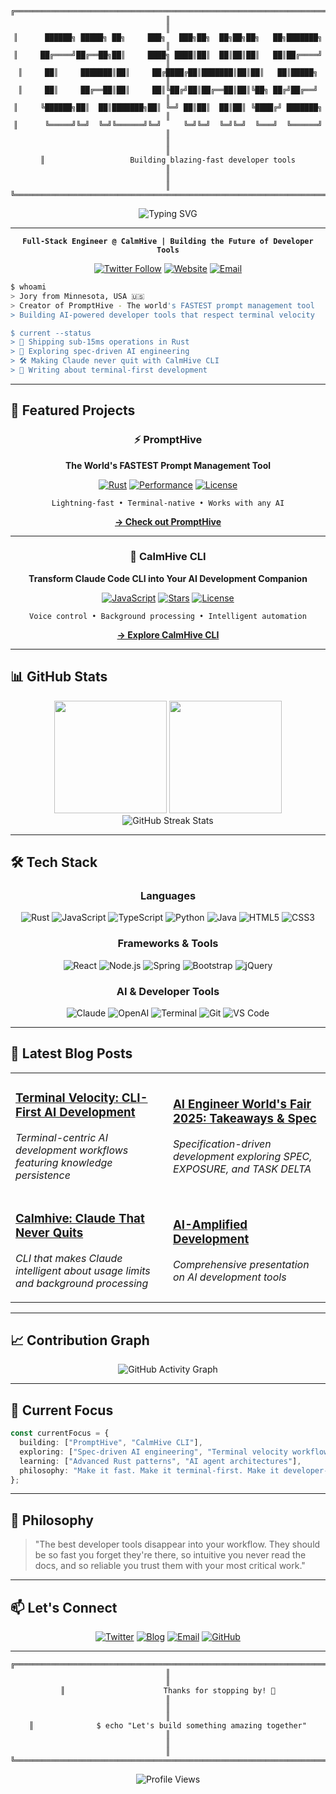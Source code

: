<div align="center">

```
╔═══════════════════════════════════════════════════════════════════════════╗
║                                                                           ║
║      ██████╗ █████╗ ██╗     ███╗   ███╗██╗  ██╗██╗██╗   ██╗███████╗       ║
║     ██╔════╝██╔══██╗██║     ████╗ ████║██║  ██║██║██║   ██║██╔════╝       ║
║     ██║     ███████║██║     ██╔████╔██║███████║██║██║   ██║█████╗         ║
║     ██║     ██╔══██║██║     ██║╚██╔╝██║██╔══██║██║╚██╗ ██╔╝██╔══╝         ║
║     ╚██████╗██║  ██║███████╗██║ ╚═╝ ██║██║  ██║██║ ╚████╔╝ ███████╗       ║
║      ╚═════╝╚═╝  ╚═╝╚══════╝╚═╝     ╚═╝╚═╝  ╚═╝╚═╝  ╚═══╝  ╚══════╝       ║
║                                                                           ║
║                   Building blazing-fast developer tools                   ║
║                                                                           ║
╚═══════════════════════════════════════════════════════════════════════════╝
```

<img src="https://readme-typing-svg.demolab.com?font=Fira+Code&weight=600&size=22&pause=1000&color=00FF41&center=true&vCenter=true&width=600&lines=Terminal-First+Development;Sub-15ms+Response+Times;AI-Powered+Developer+Tools;Open+Source+Enthusiast" alt="Typing SVG" />

</div>

---

<div align="center">

**`Full-Stack Engineer @ CalmHive | Building the Future of Developer Tools`**

[![Twitter Follow](https://img.shields.io/twitter/follow/calmhive?style=for-the-badge&logo=x&logoColor=white&color=000000)](https://twitter.com/calmhive)
[![Website](https://img.shields.io/badge/Website-jorypestorious.com-00FF41?style=for-the-badge&logo=safari&logoColor=white)](http://jorypestorious.com/)
[![Email](https://img.shields.io/badge/Email-jory%40pestorious.com-EA4335?style=for-the-badge&logo=gmail&logoColor=white)](mailto:jory@pestorious.com)

</div>

```bash
$ whoami
> Jory from Minnesota, USA 🇺🇸
> Creator of PromptHive - The world's FASTEST prompt management tool
> Building AI-powered developer tools that respect terminal velocity

$ current --status
> 🚀 Shipping sub-15ms operations in Rust
> 🧠 Exploring spec-driven AI engineering
> 🛠️ Making Claude never quit with CalmHive CLI
> 📝 Writing about terminal-first development
```

---

## 🚀 Featured Projects

<div align="center">

### ⚡ PromptHive
**The World's FASTEST Prompt Management Tool**

[![Rust](https://img.shields.io/badge/Rust-000000?style=flat-square&logo=rust&logoColor=white)](https://github.com/joryeugene/prompthive)
[![Performance](https://img.shields.io/badge/Response_Time-<15ms-00FF41?style=flat-square)](https://github.com/joryeugene/prompthive)
[![License](https://img.shields.io/badge/License-MIT-blue?style=flat-square)](https://github.com/joryeugene/prompthive/blob/main/LICENSE)

```
Lightning-fast • Terminal-native • Works with any AI
```

[**→ Check out PromptHive**](https://github.com/joryeugene/prompthive)

---

### 🐝 CalmHive CLI
**Transform Claude Code CLI into Your AI Development Companion**

[![JavaScript](https://img.shields.io/badge/JavaScript-F7DF1E?style=flat-square&logo=javascript&logoColor=black)](https://github.com/joryeugene/calmhive-cli)
[![Stars](https://img.shields.io/github/stars/joryeugene/calmhive-cli?style=flat-square&color=yellow)](https://github.com/joryeugene/calmhive-cli/stargazers)
[![License](https://img.shields.io/badge/License-MIT-blue?style=flat-square)](https://github.com/joryeugene/calmhive-cli/blob/main/LICENSE)

```
Voice control • Background processing • Intelligent automation
```

[**→ Explore CalmHive CLI**](https://github.com/joryeugene/calmhive-cli)

</div>

---

## 📊 GitHub Stats

<div align="center">
  <img height="180em" src="https://github-readme-stats.vercel.app/api?username=joryeugene&show_icons=true&theme=dark&include_all_commits=true&count_private=true&bg_color=0d1117&title_color=00FF41&text_color=ffffff&icon_color=00FF41&border_color=30363d"/>
  <img height="180em" src="https://github-readme-stats.vercel.app/api/top-langs/?username=joryeugene&layout=compact&langs_count=8&theme=dark&bg_color=0d1117&title_color=00FF41&text_color=ffffff&border_color=30363d"/>
</div>

<div align="center">
  <img src="https://github-readme-streak-stats.herokuapp.com/?user=joryeugene&theme=dark&background=0d1117&ring=00FF41&fire=00FF41&currStreakLabel=00FF41&border=30363d" alt="GitHub Streak Stats" />
</div>

---

## 🛠️ Tech Stack

<div align="center">

### Languages
![Rust](https://img.shields.io/badge/Rust-000000?style=for-the-badge&logo=rust&logoColor=white)
![JavaScript](https://img.shields.io/badge/JavaScript-F7DF1E?style=for-the-badge&logo=javascript&logoColor=black)
![TypeScript](https://img.shields.io/badge/TypeScript-007ACC?style=for-the-badge&logo=typescript&logoColor=white)
![Python](https://img.shields.io/badge/Python-3776AB?style=for-the-badge&logo=python&logoColor=white)
![Java](https://img.shields.io/badge/Java-ED8B00?style=for-the-badge&logo=openjdk&logoColor=white)
![HTML5](https://img.shields.io/badge/HTML5-E34F26?style=for-the-badge&logo=html5&logoColor=white)
![CSS3](https://img.shields.io/badge/CSS3-1572B6?style=for-the-badge&logo=css3&logoColor=white)

### Frameworks & Tools
![React](https://img.shields.io/badge/React-20232A?style=for-the-badge&logo=react&logoColor=61DAFB)
![Node.js](https://img.shields.io/badge/Node.js-43853D?style=for-the-badge&logo=node.js&logoColor=white)
![Spring](https://img.shields.io/badge/Spring-6DB33F?style=for-the-badge&logo=spring&logoColor=white)
![Bootstrap](https://img.shields.io/badge/Bootstrap-563D7C?style=for-the-badge&logo=bootstrap&logoColor=white)
![jQuery](https://img.shields.io/badge/jQuery-0769AD?style=for-the-badge&logo=jquery&logoColor=white)

### AI & Developer Tools
![Claude](https://img.shields.io/badge/Claude-000000?style=for-the-badge&logo=anthropic&logoColor=white)
![OpenAI](https://img.shields.io/badge/OpenAI-412991?style=for-the-badge&logo=openai&logoColor=white)
![Terminal](https://img.shields.io/badge/Terminal-4D4D4D?style=for-the-badge&logo=windows-terminal&logoColor=white)
![Git](https://img.shields.io/badge/Git-F05032?style=for-the-badge&logo=git&logoColor=white)
![VS Code](https://img.shields.io/badge/VS_Code-007ACC?style=for-the-badge&logo=visual-studio-code&logoColor=white)

</div>

---

## 📝 Latest Blog Posts

<table align="center">
<tr>
<td>

### [Terminal Velocity: CLI-First AI Development](http://jorypestorious.com/blog/terminal-velocity/index.html)
*Terminal-centric AI development workflows featuring knowledge persistence*

</td>
<td>

### [AI Engineer World's Fair 2025: Takeaways & Spec](http://jorypestorious.com/blog/ai-engineer-spec/index.html)
*Specification-driven development exploring SPEC, EXPOSURE, and TASK DELTA*

</td>
</tr>
<tr>
<td>

### [Calmhive: Claude That Never Quits](http://jorypestorious.com/blog/calmhive/index.html)
*CLI that makes Claude intelligent about usage limits and background processing*

</td>
<td>

### [AI-Amplified Development](http://jorypestorious.com/ai-dev-tooling-presentation/)
*Comprehensive presentation on AI development tools*

</td>
</tr>
</table>

---

## 📈 Contribution Graph

<div align="center">
  <img src="https://github-readme-activity-graph.vercel.app/graph?username=joryeugene&theme=react-dark&bg_color=0d1117&color=00FF41&line=00FF41&point=ffffff&area=true&hide_border=true" alt="GitHub Activity Graph" />
</div>

---

## 🎯 Current Focus

```typescript
const currentFocus = {
  building: ["PromptHive", "CalmHive CLI"],
  exploring: ["Spec-driven AI engineering", "Terminal velocity workflows"],
  learning: ["Advanced Rust patterns", "AI agent architectures"],
  philosophy: "Make it fast. Make it terminal-first. Make it developer-friendly."
};
```

---

## 💭 Philosophy

> "The best developer tools disappear into your workflow. They should be so fast you forget they're there, so intuitive you never read the docs, and so reliable you trust them with your most critical work."

---

## 📫 Let's Connect

<div align="center">

[![Twitter](https://img.shields.io/badge/Twitter-@calmhive-000000?style=for-the-badge&logo=x&logoColor=white)](https://twitter.com/calmhive)
[![Blog](https://img.shields.io/badge/Blog-jorypestorious.com-00FF41?style=for-the-badge&logo=hashnode&logoColor=white)](http://jorypestorious.com/)
[![Email](https://img.shields.io/badge/Email-jory@pestorious.com-EA4335?style=for-the-badge&logo=gmail&logoColor=white)](mailto:jory@pestorious.com)
[![GitHub](https://img.shields.io/badge/GitHub-joryeugene-181717?style=for-the-badge&logo=github&logoColor=white)](https://github.com/joryeugene)

</div>

---

<div align="center">

```
╔═══════════════════════════════════════════════════════════════════════════╗
║                                                                           ║
║                      Thanks for stopping by! 🚀                           ║
║                                                                           ║
║              $ echo "Let's build something amazing together"              ║
║                                                                           ║
╚═══════════════════════════════════════════════════════════════════════════╝
```

<img src="https://komarev.com/ghpvc/?username=joryeugene&style=flat-square&color=00FF41" alt="Profile Views" />

</div>
